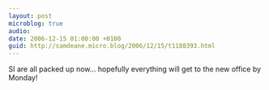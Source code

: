 ```yaml
---
layout: post
microblog: true
audio: 
date: 2006-12-15 01:00:00 +0100
guid: http://samdeane.micro.blog/2006/12/15/t1188393.html
---
```

SI are all packed up now... hopefully everything will get to the new office by Monday!
